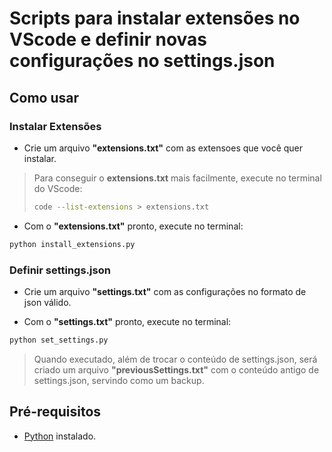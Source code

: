 # Scripts para instalar extensões no VScode e definir novas configurações no settings.json

## Como usar

### Instalar Extensões

- Crie um arquivo **"extensions.txt"** com as extensoes que você quer instalar.

> Para conseguir o **extensions.txt** mais facilmente, execute no terminal do VScode:
>
> ```bash
> code --list-extensions > extensions.txt
> ```

- Com o **"extensions.txt"** pronto, execute no terminal:

```bash
python install_extensions.py
```

### Definir settings.json

- Crie um arquivo **"settings.txt"** com as configurações no formato de json válido.

- Com o **"settings.txt"** pronto, execute no terminal:

```bash
python set_settings.py
```

> Quando executado, além de trocar o conteúdo de settings.json, será criado um arquivo **"previousSettings.txt"** com o conteúdo antigo de settings.json, servindo como um backup.

## Pré-requisitos

- [Python](https://www.python.org/downloads) instalado.
